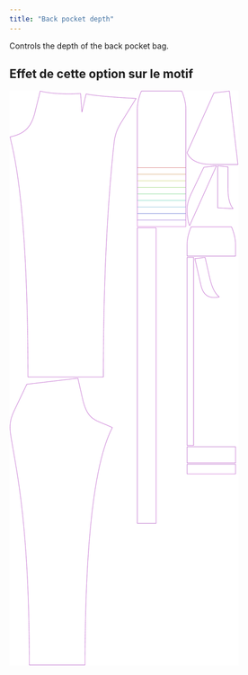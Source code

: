 ```yaml
---
title: "Back pocket depth"
---
```


Controls the depth of the back pocket bag.

## Effet de cette option sur le motif

![This image shows the effect of this option by superimposing several variants that have a different value for this option](charlie_backpocketdepth_sample.svg "Effect of this option on the pattern")

